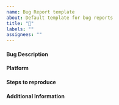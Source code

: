 ```yaml
---
name: Bug Report template
about: Default template for bug reports
title: "🐛"
labels: ""
assignees: ""
---
```


#### Bug Description

<!-- Describe the bug you are encountering -->

#### Platform

<!-- Windows 10/11, Intel/M1/M2 mac, debian based linux distro -->

#### Steps to reproduce

<!-- Describes steps we should take to reproduce the issue -->

#### Additional Information

<!-- Is there any additional information you think is relevant? -->
